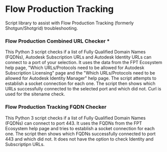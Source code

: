 # Flow Production Tracking
Script library to assist with Flow Production Tracking (formerly Shotgun/Shotgrid) troubleshooting.

### Flow Production Combined URL Checker *
This Python 3 script checks if a list of Fully Qualified Domain Names (FQDNs), Autodesk Subscription URLs and Autodesk Identity URLs can connect to a port of your selection. It uses the data from the FPT Ecosystem help page, "Which URLs/Protocols need to be allowed for Autodesk Subscription Licensing" page and the "Which URLs/Protocols need to be allowed for Autodesk Identity Manager" help page.  The script attempts to establish a socket connection for each one. The script then shows which URLs successfully connected to the selected port and which did not.  Curl is used for the sitename check.

### Flow Production Tracking FQDN Checker
This Python 3 script checks if a list of Fully Qualified Domain Names (FQDNs) can connect to port 443. It uses the FQDNs from the FPT Ecosystem help page and tries to establish a socket connection for each one. The script then shows which FQDNs successfully connected to port 443 and which did not.  It does not have the option to check Identity and Subscriptipn URLs.
